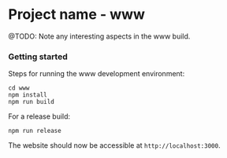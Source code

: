 # Project name - www

@TODO: Note any interesting aspects in the www build.

### Getting started

Steps for running the www development environment:

```
cd www
npm install
npm run build
```

For a release build:

```
npm run release
```

The website should now be accessible at ```http://localhost:3000```.
